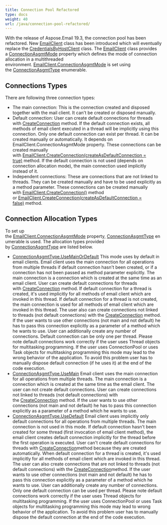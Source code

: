 ```yaml
---
title: Connection Pool Refactored
type: docs
weight: 40
url: /java/connection-pool-refactored/
---
```


With the release of Aspose.Email 19.3, the connection pool has been refactored. New [EmailClient](https://apireference.aspose.com/email/java/com.aspose.email/EmailClient) class has been introduced which will eventually replace the [CredentialsByHostClient](https://apireference.aspose.com/error/404?path=email/java/com.aspose.email/CredentialsByHostClient) class. The [EmailClient](https://apireference.aspose.com/email/java/com.aspose.email/EmailClient) class provides a [ConnectionAsgmtMode](https://apireference.aspose.com/email/java/com.aspose.email/EmailClient#getConnectionAsgmtMode\(\)) property which defines the mode of connection allocation in a multithreaded environment. [EmailClient.ConnectionAsgmtMode](https://apireference.aspose.com/email/java/com.aspose.email/EmailClient#getConnectionAsgmtMode\(\)) is set using the [ConnectionAsgmtType](https://apireference.aspose.com/email/java/com.aspose.email/ConnectionAsgmtType) enumerable.
## **Connections Types**
There are following three connection types:

- The main connection:
  This is the connection created and disposed together with the mail client. It can't be created or disposed manually.
- Default connection:
  User can create default connections for threads with [CreateConnection](https://apireference.aspose.com/email/java/com.aspose.email/EmailClient#createConnection\(\)) method. If the default connection exists, all methods of email client executed in a thread will be implicitly using this connection. Only one default connection can exist per thread. It can be created manually or automatically. It depends on EmailClient.ConnectionAsgmtMode property. These connections can be created manually with [EmailClient.CreateConnection(createAsDefaultConnection = true)](https://apireference.aspose.com/email/java/com.aspose.email/EmailClient#createConnection\(boolean\)) method. If the default connection is not used (depends on connection allocation mode), the main connection used implicitly instead of it.
- Independent connections:
  These are connections that are not linked to threads. They can be created manually and have to be used explicitly as a method parameter. These connections can be created manually with [EmailClient.CreateConnection()](https://apireference.aspose.com/email/java/com.aspose.email/EmailClient#createConnection\(\)) method or [EmailClient.CreateConnection(createAsDefaultConnection = false)](https://apireference.aspose.com/email/java/com.aspose.email/EmailClient#createConnection\(boolean\)) method.
## **Connection Allocation Types**
To set up the [EmailClient.ConnectionAsgmtMode](https://apireference.aspose.com/email/java/com.aspose.email/EmailClient#getConnectionAsgmtMode\(\)) property, [ConnectionAsgmtType](https://apireference.aspose.com/email/java/com.aspose.email/ConnectionAsgmtType) enumerable is used. The allocation types provided by [ConnectionAsgmtType](https://apireference.aspose.com/email/java/com.aspose.email/ConnectionAsgmtType) are listed below.

- [ConnectionAsgmtType.UseMainOrDefault](https://apireference.aspose.com/email/java/com.aspose.email/ConnectionAsgmtType#UseMainOrDefault)
  This mode uses by default in email clients. Email client uses the main connection for all operations from multiple threads if default connection hasn't been created, or if a connection has not been passed as method parameter explicitly. The main connection is a connection which is created at the same time as an email client. User can create default connections for threads with [CreateConnection](https://apireference.aspose.com/email/java/com.aspose.email/EmailClient#createConnection\(\)) method. If default connection for a thread is created, it's used implicitly for all methods of email client which are invoked in this thread. If default connection for a thread is not created, the main connection is used for all methods of email client which are invoked in this thread. The user also can create connections not linked to threads (not default connections) with the [CreateConnection](https://apireference.aspose.com/email/java/com.aspose.email/EmailClient#createConnection\(\)) method. If the user wants to use other connections (not main and not default) he has to pass this connection explicitly as a parameter of a method which he wants to use. User can additionally create any number of connections. Default connection can be only one per thread. Please note default connections work correctly if the user uses Thread objects for multitasking programming. If the user uses ConnectionPool or uses Task objects for multitasking programming this mode may lead to the wrong behavior of the application. To avoid this problem user has to manually dispose default connection (if he uses it) at the end of the code execution.
- [ConnectionAsgmtType.UseMain](https://apireference.aspose.com/email/java/com.aspose.email/ConnectionAsgmtType#UseMain)
  Email client uses the main connection for all operations from multiple threads. The main connection is a connection which is created at the same time as the email client. The user can not create default connections. User can create connections not linked to threads (not default connections) with the [CreateConnection](https://apireference.aspose.com/email/java/com.aspose.email/EmailClient#createConnection\(\)) method. If the user wants to use other connections (not main and not default) he has to pass this connection explicitly as a parameter of a method which he wants to use. 
- [ConnectionAsgmtType.UseDefault](https://apireference.aspose.com/email/java/com.aspose.email/ConnectionAsgmtType#UseDefault)
  Email client uses implicitly only default connections for all operations from multiple threads. The main connection is not used in this mode. If default connection hasn't been created for some thread (first invocation of email client method), the email client creates default connection implicitly for the thread before the first operation is executed. User can't create default connections for threads with [CreateConnection](https://apireference.aspose.com/email/java/com.aspose.email/EmailClient#createConnection\(\))method because they are created automatically. When default connection for a thread is created, it's used implicitly for all methods of email client which are invoked in this thread. The user can also create connections that are not linked to threads (not default connections) with the [CreateConnection](https://apireference.aspose.com/email/java/com.aspose.email/EmailClient#createConnection\(\))method. If the user wants to use other connections (not main and not default) he has to pass this connection explicitly as a parameter of a method which he wants to use. User can additionally create any number of connections. Only one default connection can be used per thread. Please note default connections work correctly if the user uses Thread objects for multitasking programming. If the user uses ConnectionPool or uses Task objects for multitasking programming this mode may lead to wrong behavior of the application. To avoid this problem user has to manually dispose the default connection at the end of the code execution.

